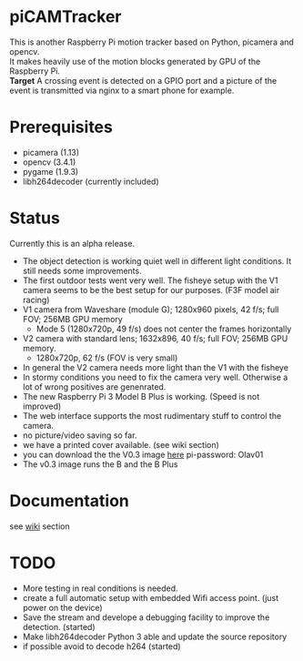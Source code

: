 # piCAMTracker
This is another Raspberry Pi motion tracker based on Python, picamera and opencv.   
It makes heavily use of the motion blocks generated by GPU of the Raspberry Pi.   
**Target** A crossing event is detected on a GPIO port and a picture of the event is transmitted via nginx to a smart phone for example.

# Prerequisites
* picamera (1.13)
* opencv (3.4.1)
* pygame (1.9.3)
* libh264decoder   (currently included)  
 
# Status
Currently this is an alpha release.   
* The object detection is working quiet well in different light conditions. It still needs some improvements.
* The first outdoor tests went very well. The fisheye setup with the V1 camera seems to be the best setup for our purposes. (F3F model air racing)
 * V1 camera from Waveshare (module G); 1280x960 pixels, 42 f/s; full FOV; 256MB GPU memory
   * Mode 5 (1280x720p, 49 f/s) does not center the frames horizontally
 * V2 camera with standard lens; 1632x896, 40 f/s; full FOV; 256MB GPU memory.
   * 1280x720p, 62 f/s (FOV is very small)
 * In general the V2 camera needs more light than the V1 with the fisheye
* In stormy conditions you need to fix the camera very well. Otherwise a lot of wrong positives are genenrated.
* The new Raspberry Pi 3 Model B Plus is working. (Speed is not improved)
* The web interface supports the most rudimentary stuff to control the camera.
* no picture/video saving so far.   
* we have a printed cover available. (see wiki section)
* you can download the the V0.3 image [here](https://drive.google.com/file/d/1fq3jb0tYNVIxhNmgaASyJYLsajSUOv0g/view?usp=sharing)
  pi-password: Olav01
* The v0.3 image runs the B and the B Plus

# Documentation
see [wiki](https://github.com/barney-NG/piCAMTracker/wiki) section

# TODO
* More testing in real conditions is needed.
* create a full automatic setup with embedded Wifi access point. (just power on the device)
* Save the stream and develope a debugging facility to improve the detection. (started)
* Make libh264decoder Python 3 able and update the source repository
* if possible avoid to decode h264  (started)
